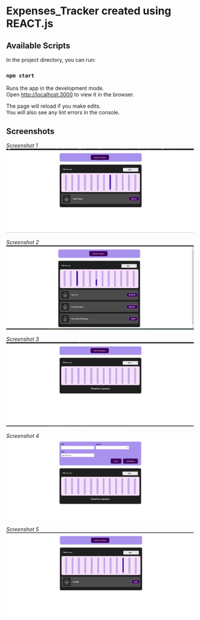 # Expenses_Tracker created using REACT.js

## Available Scripts

In the project directory, you can run:

### `npm start`

Runs the app in the development mode.\
Open [http://localhost:3000](http://localhost:3000) to view it in the browser.

The page will reload if you make edits.\
You will also see any lint errors in the console.

## Screenshots

_Screenshot 1_
![screenshot1](extra_files/screenshots/screenshot1.png)

_Screenshot 2_
![screenshot2](extra_files/screenshots/screenshot2.png)

_Screenshot 3_
![screenshot3](extra_files/screenshots/screenshot3.png)

_Screenshot 4_
![screenshot4](extra_files/screenshots/screenshot4.png)

_Screenshot 5_
![screenshot5](extra_files/screenshots/screenshot5.png)
